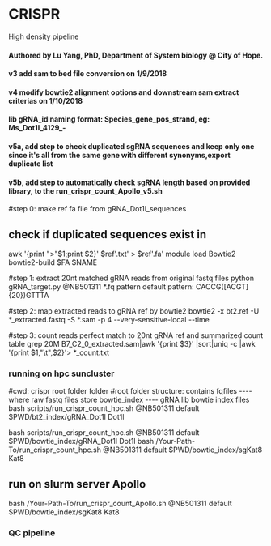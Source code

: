 # CRISPR
High density pipeline

####   Authored by Lu Yang, PhD, Department of System biology @ City of Hope.
#### v3 add sam to bed file conversion on 1/9/2018
#### v4 modify bowtie2 alignment options and downstream sam extract criterias on 1/10/2018
####   lib gRNA_id naming format:  Species_gene_pos_strand,  eg:  Ms_Dot1l_4129_-
#### v5a, add step to check duplicated sgRNA sequences and keep only one since it's all from the same gene with different synonyms,export duplicate list
#### v5b, add step to automatically check sgRNA length based on provided library, to the run_crispr_count_Apollo_v5.sh



#step 0: make ref fa file from gRNA_Dot1l_sequences
## check if duplicated sequences exist in 


awk '{print ">"$1;print $2}' $ref'.txt' > $ref'.fa'
module load Bowtie2
bowtie2-build $FA $NAME

#step 1:  extract 20nt matched gRNA reads from original fastq files
python gRNA_target.py @NB501311 *.fq pattern
default pattern:  CACCG([ACGT]{20})GTTTA


#step 2: map extracted reads to gRNA ref by bowtie2
bowtie2 -x bt2.ref -U *_extracted.fastq -S *.sam -p 4 --very-sensitive-local --time

#step 3: count reads perfect match to 20nt gRNA ref and summarized count table
grep 20M B7_C2_0_extracted.sam|awk '{print $3}' |sort|uniq -c |awk '{print $1,"\t",$2}'> *_count.txt



### running on hpc suncluster
#cwd:  crispr root folder folder
#root folder structure: contains fqfiles ---- where raw fastq files store
                                 bowtie_index ----  gRNA lib bowtie index files
bash scripts/run_crispr_count_hpc.sh @NB501311 default $PWD/bt2_index/gRNA_Dot1l Dot1l


bash scripts/run_crispr_count_hpc.sh @NB501311 default $PWD/bowtie_index/gRNA_Dot1l Dot1l
bash /Your-Path-To/run_crispr_count_hpc.sh @NB501311 default $PWD/bowtie_index/sgKat8 Kat8

## run on slurm server Apollo
bash /Your-Path-To/run_crispr_count_Apollo.sh @NB501311 default $PWD/bowtie_index/sgKat8 Kat8


### QC pipeline

